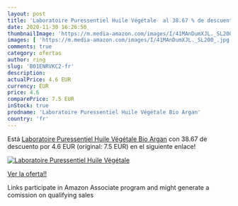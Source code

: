 ```yaml
---
layout: post
title: 'Laboratoire Puressentiel Huile Végétale  al 38.67 % de descuento'
date: 2020-11-30 16:26:50
thumbnailImage: 'https://m.media-amazon.com/images/I/41MAnDumXJL._SL200_.jpg'
images: [ 'https://m.media-amazon.com/images/I/41MAnDumXJL._SL200_.jpg' ]
comments: true
category: ofertas
author: ring
slug: 'B01ENRVKC2-fr'
description:
actualPrice: 4.6 EUR
currency: EUR
price: 4.6
comparePrice: 7.5 EUR
inStock: true
prodname: 'Laboratoire Puressentiel Huile Végétale Bio Argan'
country: 'fr'
---
```


Está [Laboratoire Puressentiel Huile Végétale Bio Argan](https://www.amazon.fr/dp/B01ENRVKC2/?tag=tolees0d-21) con 38.67 de descuento por 4.6 EUR (original: 7.5 EUR) en el siguiente enlace!

[![Laboratoire Puressentiel Huile Végétale ](https://m.media-amazon.com/images/I/41MAnDumXJL._SL200_.jpg)](https://www.amazon.fr/dp/B01ENRVKC2/?tag=tolees0d-21)

[Ver la oferta!!](https://www.amazon.fr/dp/B01ENRVKC2/?tag=tolees0d-21)

Links participate in Amazon Associate program and might generate a comission on qualifying sales


